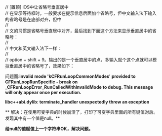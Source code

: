 # 

# 

//    \[置顶\] iOS中让省略号垂直居中  
//    在显示等待框时，一般要求在提示信息后面加个省略号，但中文输入法下输入的省略号是在底部对齐，但中  
//  
//    文的习惯是省略号垂直居中对齐，最后找到下面这个方法来显示垂直居中的省略号：  
//  
//    中文和英文输入法下一样：  
//  
//    option + shift + 9。输出的是一个垂直居中的点，多输入就个这个点就可以模拟垂直居中的省略号了，效果如下：





问题而:**invalid mode 'kCFRunLoopCommonModes' provided to CFRunLoopRunSpecific - break on \_CFRunLoopError\_RunCalledWithInvalidMode to debug. This message will only appear once per execution.**

**libc++abi.dylib: terminate\_handler unexpectedly threw an exception**

**  解决：在使用可变字典的时候崩溃了，打印了可变字典里面的所有键值对后。发现其中有一个值是null。**

**给null的值赋值上一个字符串OK，解决问题。**




